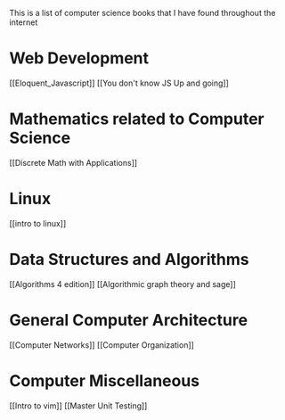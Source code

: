 This is a list of computer science books that I have found throughout the internet

# Web Development
[[Eloquent_Javascript]] 
[[You don't know JS Up and going]]

# Mathematics related to Computer Science
[[Discrete Math with Applications]]

# Linux
[[intro to linux]]

# Data Structures and Algorithms
[[Algorithms 4 edition]]
[[Algorithmic graph theory and sage]]

# General Computer Architecture
[[Computer Networks]]
[[Computer Organization]]

# Computer Miscellaneous
[[Intro to vim]]
[[Master Unit Testing]]

